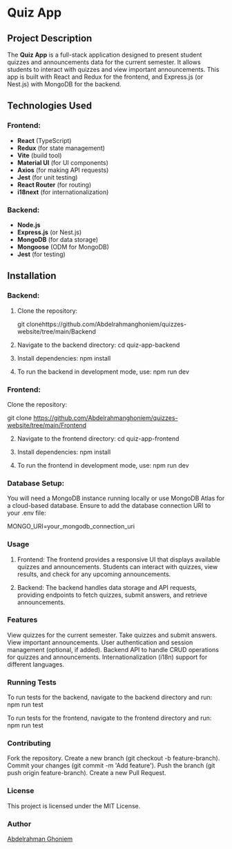 # Quiz App

## Project Description
The **Quiz App** is a full-stack application designed to present student quizzes and announcements data for the current semester. It allows students to interact with quizzes and view important announcements. This app is built with React and Redux for the frontend, and Express.js (or Nest.js) with MongoDB for the backend.

## Technologies Used
### Frontend:
- **React** (TypeScript)
- **Redux** (for state management)
- **Vite** (build tool)
- **Material UI** (for UI components)
- **Axios** (for making API requests)
- **Jest** (for unit testing)
- **React Router** (for routing)
- **i18next** (for internationalization)

### Backend:
- **Node.js**
- **Express.js** (or Nest.js)
- **MongoDB** (for data storage)
- **Mongoose** (ODM for MongoDB)
- **Jest** (for testing)

## Installation

### Backend:
1. Clone the repository:
   
   git clonehttps://github.com/Abdelrahmanghoniem/quizzes-website/tree/main/Backend

2. Navigate to the backend directory:
cd quiz-app-backend

3. Install dependencies:
npm install


4. To run the backend in development mode, use:
npm run dev

### Frontend:
Clone the repository:

git clone https://github.com/Abdelrahmanghoniem/quizzes-website/tree/main/Frontend

2. Navigate to the frontend directory:
cd quiz-app-frontend

3. Install dependencies:
npm install

4. To run the frontend in development mode, use:
npm run dev


### Database Setup:
You will need a MongoDB instance running locally or use MongoDB Atlas for a cloud-based database.
Ensure to add the database connection URI to your .env file:

MONGO_URI=your_mongodb_connection_uri


### Usage
1. Frontend: The frontend provides a responsive UI that displays available quizzes and announcements. Students can interact with quizzes, view results, and check for any upcoming announcements.

2. Backend: The backend handles data storage and API requests, providing endpoints to fetch quizzes, submit answers, and retrieve announcements.


### Features
View quizzes for the current semester.
Take quizzes and submit answers.
View important announcements.
User authentication and session management (optional, if added).
Backend API to handle CRUD operations for quizzes and announcements.
Internationalization (i18n) support for different languages.


### Running Tests
To run tests for the backend, navigate to the backend directory and run:
npm run test

To run tests for the frontend, navigate to the frontend directory and run:
npm run test

### Contributing
Fork the repository.
Create a new branch (git checkout -b feature-branch).
Commit your changes (git commit -m 'Add feature').
Push the branch (git push origin feature-branch).
Create a new Pull Request.

### License
This project is licensed under the MIT License.

### Author
[Abdelrahman Ghoniem](https://www.linkedin.com/in/abdelrahman-ghoniem-827710263/)
 